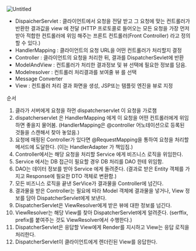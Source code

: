 

![Untitled](https://prod-files-secure.s3.us-west-2.amazonaws.com/b7bc3289-6eb0-4a1d-b44a-f9653473ba07/df00da48-9ec2-4e9c-9e87-1705e7a0f81b/Untitled.png)

- DispaicherServlet : 클라이언트에서 요청을 전달 받고 그 요청에 맞는 컨트롤러가 반환한 결과값을 view 에 전달 (HTTP 프로토콜로 들어오는 모든 요청을 가장 먼저 받아 적합한 컨트롤러에 위임 해주는 프론트 컨트롤러(Front Controller) 라고 정의할 수 있다.)
- HandlerMapping : 클라이언트의 요청 URL을 어떤 컨트롤러가 처리할지 결정
- Controller : 클라이언트의 요청을 처리한 뒤, 결과를 DispatcherSevlet에 반환
- ModelAndView : 컨트롤러가 처리한 결과정보 및 뷰 선택에 필요한 정보를 담음.
- Modelresolver : 컨트롤러 처리결과를 보여줄 뷰 를 선택
- Message Converter
- View : 컨트롤러 처리 결과 화면을 생성, JSP또는 탬플릿 엔진을 뷰로 지정

순서

1. 클라가 서버에게 요청을 하먼 dispatcherservlet 이 요청을 가로챔
2. dispatcherservlet 은 HandlerMapping 에게 이 요청을 어떤 컨트롤러에게 위임하면 좋을지 물어봄. (HandlerMapping은 @controller 어노테이션으로 등록된 것들을 스캔해서 찾아 놓았음.)
3. 요청에 매핑된 Controller가 있다면 @RequestMapping을 통하여 요청을 처리할 메서드에 도달한다. (이는 HandlerAdapter 가 책임짐.)
4. Controller에서는 해당 요청을 처리할 Service 에게 비즈니스 로직을 위임한다.
5. Service 에서는 DB 접근이 필요할 경우 DB 처리를 DAO 한테 위임함.
6. DAO는 데이터 정보를 받아 Service 에게 돌려준다. (결과로 받은 Entity 객체를 가지고 Response에 필요한 DTO 객체로 변환함.)
7. 모든 비즈니스 로직을 끝낸 SerVice가 결과물을 Controller에 넘긴다.
8. 결과물을 받은 Controller는 필요에 따라 Model 객체에 결과물을 넣거나, View 정보를 담아 DispatcherServlet에게 보낸다.
9. DispatcherServlet은 ViewResolver에게 받은 뷰에 대한 정보를 넘긴다.
10. ViewResolver는 해당 View를 찾아 DispatcherServlet에게 알려준다. (serffix, prefix를 붙여주는 것도 ViewResolver에서 수행한다.)
11. DispatcherServlet은 응답할 View에게 Render를 지시하고 View는 응답 로직을 처리한다.
12. DispatcherServlet이 클라이언트에게 렌더린된 View를 응답한다.